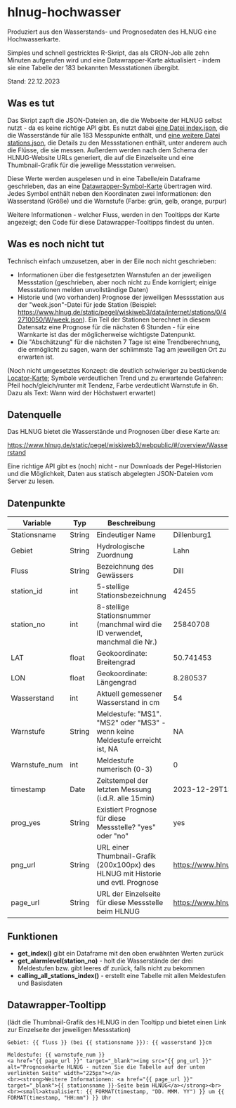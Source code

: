 # hlnug-hochwasser
Produziert aus den Wasserstands- und Prognosedaten des HLNUG eine Hochwasserkarte. 

Simples und schnell gestricktes R-Skript, das als CRON-Job alle zehn Minuten aufgerufen wird und eine Datawrapper-Karte aktualisiert - indem sie eine Tabelle der 183 bekannten Messstationen übergibt. 

Stand: 22.12.2023

## Was es tut

Das Skript zapft die JSON-Dateien an, die die Webseite der HLNUG selbst nutzt - da es keine richtige API gibt. Es nutzt dabei [eine Datei index.json](https://www.hlnug.de/static/pegel/wiskiweb3/data/internet/layers/10/index.json), die die Wasserstände für alle 183 Messpunkte enthält, und [eine weitere Datei stations.json](https://www.hlnug.de/static/pegel/wiskiweb3/data/internet/stations/stations.json), die Details zu den Messstationen enthält, unter anderem auch die Flüsse, die sie messen. Außerdem werden nach dem Schema der HLNUG-Website URLs generiert, die auf die Einzelseite und eine Thumbnail-Grafik für die jeweilige Messstation verweisen.

Diese Werte werden ausgelesen und in eine Tabelle/ein Dataframe geschrieben, das an eine [Datawrapper-Symbol-Karte](https://academy.datawrapper.de/article/114-how-to-create-a-symbol-map-in-datawrapper) übertragen wird. Jedes Symbol enthält neben den Koordinaten zwei Informationen: den Wasserstand (Größe) und die Warnstufe (Farbe: grün, gelb, orange, purpur)

Weitere Informationen - welcher Fluss, werden in den Tooltipps der Karte angezeigt; den Code für diese Datawrapper-Tooltipps findest du unten. 

## Was es noch nicht tut

Technisch einfach umzusetzen, aber in der Eile noch nicht geschrieben: 
- Informationen über die festgesetzten Warnstufen an der jeweiligen Messstation (geschrieben, aber noch nicht zu Ende korrigiert; einige Messstationen melden unvollständige Daten)
- Historie und (wo vorhanden) Prognose der jeweiligen Messsstation aus der "week.json"-Datei für jede Station (Beispiel: https://www.hlnug.de/static/pegel/wiskiweb3/data/internet/stations/0/42710050/W/week.json). Ein Teil der Stationen berechnet in diesem Datensatz eine Prognose für die nächsten 6 Stunden - für eine Warnkarte ist das der möglicherweise wichtigste Datenpunkt. 
- Die "Abschätzung" für die nächsten 7 Tage ist eine Trendberechnung, die ermöglicht zu sagen, wann der schlimmste Tag am jeweiligen Ort zu erwarten ist.

(Noch nicht umgesetztes Konzept: die deutlich schwieriger zu bestückende [Locator-Karte](https://academy.datawrapper.de/article/161-how-to-create-a-locator-map); Symbole verdeutlichen Trend und zu erwartende Gefahren: Pfeil hoch/gleich/runter mit Tendenz, Farbe verdeutlicht Warnstufe in 6h. Dazu als Text: Wann wird der Höchstwert erwartet)

## Datenquelle

Das HLNUG bietet die Wasserstände und Prognosen über diese Karte an: 

https://www.hlnug.de/static/pegel/wiskiweb3/webpublic/#/overview/Wasserstand

Eine richtige API gibt es (noch) nicht - nur Downloads der Pegel-Historien und die Möglichkeit, Daten aus statisch abgelegten JSON-Dateien vom Server zu lesen. 

## Datenpunkte

Variable | Typ | Beschreibung | Beispiel
---------|-----|--------------|--------
Stationsname | String | Eindeutiger Name | Dillenburg1
Gebiet | String | Hydrologische Zuordnung | Lahn
Fluss | String | Bezeichnung des Gewässers | Dill
station_id | int | 5-stellige Stationsbezeichnung | 42455
station_no | int | 8-stellige Stationsnummer (manchmal wird die ID verwendet, manchmal die Nr.) | 25840708
LAT | float | Geokoordinate: Breitengrad | 50.741453
LON | float | Geokoordinate: Längengrad | 8.280537
Wasserstand | int | Aktuell gemessener Wasserstand in cm | 54
Warnstufe | String | Meldestufe: "MS1". "MS2" oder "MS3" - wenn keine Meldestufe erreicht ist, NA | NA
Warnstufe_num | int | Meldestufe numerisch (0-3) | 0
timestamp | Date | Zeitstempel der letzten Messung (i.d.R. alle 15min) | 2023-12-29T13:45:00.000+01:00
prog_yes | String | Existiert Prognose für diese Messstelle? "yes" oder "no" | yes
png_url | String | URL einer Thumbnail-Grafik (200x100px) des HLNUG mit Historie und evtl. Prognose | https://www.hlnug.de/static/pegel/wiskiweb3/data/internet/stations/0/25800600/W/small_wasserstand_vhs.png
page_url | String | URL der Einzelseite für diese Messstelle beim HLNUG | https://www.hlnug.de/static/pegel/wiskiweb3/webpublic/#/overview/Wasserstand/station/42482/AßlarWVorhersage

## Funktionen

- **get_index()** gibt ein Dataframe mit den oben erwähnten Werten zurück
- **get_alarmlevel(station_no)** - holt die Wasserstände der drei Meldestufen bzw. gibt leeres df zurück, falls nicht zu bekommen
- **calling_all_stations_index()** - erstellt eine Tabelle mit allen Meldestufen und Basisdaten

## Datawrapper-Tooltipp

(lädt die Thumbnail-Grafik des HLNUG in den Tooltipp und bietet einen Link zur Einzelseite der jeweiligen Messstation)

```Gebiet: {{ fluss }} (bei {{ stationsname }}): {{ wasserstand }}cm```

```
Meldestufe: {{ warnstufe_num }}
<a href="{{ page_url }}" target="_blank"><img src="{{ png_url }}" alt="Prognosekarte HLNUG - nutzen Sie die Tabelle auf der unten verlinkten Seite" width="225px"></a>
<br><strong>Weitere Informationen: <a href="{{ page_url }}" target="_blank">{{ stationsname }}-Seite beim HLNUG</a></strong><br><br><small>aktualisiert: {{ FORMAT(timestamp, "DD. MMM. YY") }} um {{ FORMAT(timestamp, "HH:mm") }} Uhr
```


